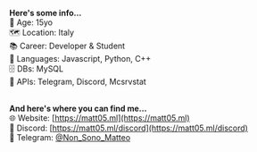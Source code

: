 **Here's some info...**<br>
📆 Age: 15yo<br>
🗺 Location: Italy<br>
📚 Career: Developer & Student<br>
📝 Languages: Javascript, Python, C++<br>
🗄 DBs: MySQL<br>
🎈 APIs: Telegram, Discord, Mcsrvstat<br><br>

**And here's where you can find me...**<br>
🌐 Website: [https://matt05.ml](https://matt05.ml)<br>
💾 Discord: [https://matt05.ml/discord](https://matt05.ml/discord)<br>
🎉 Telegram: [@Non_Sono_Matteo](https://t.me/Non_Sono_Matteo)<br>
<!---
Matt0550/Matt0550 is a ✨ special ✨ repository because its `README.md` (this file) appears on your GitHub profile.
You can click the Preview link to take a look at your changes.
--->
